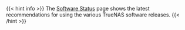 ---
---

{{< hint info >}}
The <a href="https://www.truenas.com/software-status/" target="_blank">Software Status</a> page shows the latest recommendations for using the various TrueNAS software releases.
{{< /hint >}}